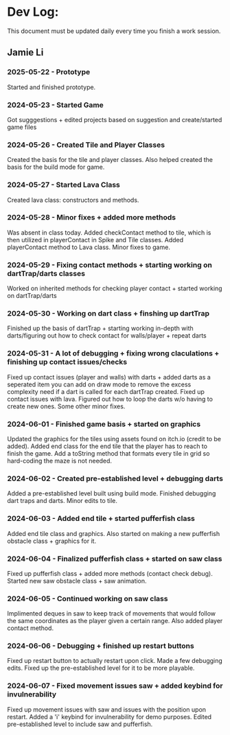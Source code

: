 # Dev Log:

This document must be updated daily every time you finish a work session.

## Jamie Li

### 2025-05-22 - Prototype
Started and finished prototype.

### 2024-05-23 - Started Game
Got sugggestions + edited projects based on suggestion and create/started game files 

### 2024-05-26 - Created Tile and Player Classes
Created the basis for the tile and player classes. Also helped created the basis for the build mode for game.

### 2024-05-27 - Started Lava Class
Created lava class: constructors and methods.

### 2024-05-28 - Minor fixes + added more methods
Was absent in class today. Added checkContact method to tile, which is then utilized in playerContact in Spike and Tile classes. Added playerContact method to Lava class. Minor fixes to game.

### 2024-05-29 - Fixing contact methods + starting working on dartTrap/darts classes
Worked on inherited methods for checking player contact + started working on dartTrap/darts

### 2024-05-30 - Working on dart class + finshing up dartTrap
Finished up the basis of dartTrap + starting working in-depth with darts/figuring out how to check contact for walls/player + repeat darts

### 2024-05-31 - A lot of debugging + fixing wrong claculations + finishing up contact issues/checks
Fixed up contact issues (player and walls) with darts + added darts as a seperated item you can add on draw mode to remove the excess complexity need if a dart is called for each dartTrap created. Fixed up contact issues with lava. Figured out how to loop the darts w/o having to create new ones. Some other minor fixes.

### 2024-06-01 - Finished game basis + started on graphics
Updated the graphics for the tiles using assets found on itch.io (credit to be added). Added end class for the end tile that the player has to reach to finish the game. Add a toString method that formats every tile in grid so hard-coding the maze is not needed.

### 2024-06-02 - Created pre-established level + debugging darts
Added a pre-established level built using build mode. Finished debugging dart traps and darts. Minor edits to tile.

### 2024-06-03 - Added end tile + started pufferfish class
Added end tile class and graphics. Also started on making a new pufferfish obstacle class + graphics for it.

### 2024-06-04 - Finalized pufferfish class + started on saw class
Fixed up pufferfish class + added more methods (contact check debug). Started new saw obstacle class + saw animation.

### 2024-06-05 - Continued working on saw class
Implimented deques in saw to keep track of movements that would follow the same coordinates as the player given a certain range. Also added player contact method.

### 2024-06-06 - Debugging + finished up restart buttons
Fixed up restart button to actually restart upon click. Made a few debugging edits. Fixed up the pre-established level for it to be more playable.

### 2024-06-07 - Fixed movement issues saw + added keybind for invulnerability
Fixed up movement issues with saw and issues with the position upon restart. Added a 'i' keybind for invulnerability for demo purposes. Edited pre-established level to include saw and pufferfish.
